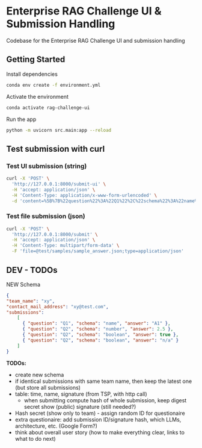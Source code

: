 # Enterprise RAG Challenge UI & Submission Handling
Codebase for the Enterprise RAG Challenge UI and submission handling

## Getting Started
Install dependencies
```bash
conda env create -f environment.yml
```

Activate the environment
```bash
conda activate rag-challenge-ui
``` 

Run the app
```bash
python -m uvicorn src.main:app --reload
```

## Test submission with curl
### Test UI submission (string)
```bash
curl -X 'POST' \
  'http://127.0.0.1:8000/submit-ui' \
  -H 'accept: application/json' \
  -H 'Content-Type: application/x-www-form-urlencoded' \
  -d 'content=%5B%7B%22question%22%3A%22Q1%22%2C%22schema%22%3A%22name%22%2C%22answer%22%3A%22A1%22%7D%2C%7B%22question%22%3A%22Q2%22%2C%22schema%22%3A%22number%22%2C%22answer%22%3A2.5%7D%2C%7B%22question%22%3A%22Q2%22%2C%22schema%22%3A%22boolean%22%2C%22answer%22%3Atrue%7D%5D'
```

### Test file submission (json)
```bash
curl -X 'POST' \
  'http://127.0.0.1:8000/submit' \
  -H 'accept: application/json' \
  -H 'Content-Type: multipart/form-data' \
  -F 'file=@test/samples/sample_answer.json;type=application/json'
```

## DEV - TODOs
NEW Schema
```json
{
"team_name": "xy",
"contact_mail_address": "xy@test.com",
"submissions":
    [
      { "question": "Q1", "schema": "name", "answer": "A1" },
      { "question": "Q2", "schema": "number", "answer": 2.5 },
      { "question": "Q2", "schema": "boolean", "answer": true },
      { "question": "Q2", "schema": "boolean", "answer": "n/a" }
    ]
}
```

**TODOs:**
- create new schema
- if identical submissions with same team name, then keep the latest one (but store all submissions)
- table: time, name, signature (from TSP, with http call)
  - when submitting compute hash of whole submission, keep digest secret show (public) signature (still needed?)
- Hash secret (show only to team) - assign random ID for questionaire
- extra questionaire: add submission ID/signature hash, which LLMs, architecture, etc. (Google Form?)
- think about overall user story (how to make everything clear, links to what to do next)
